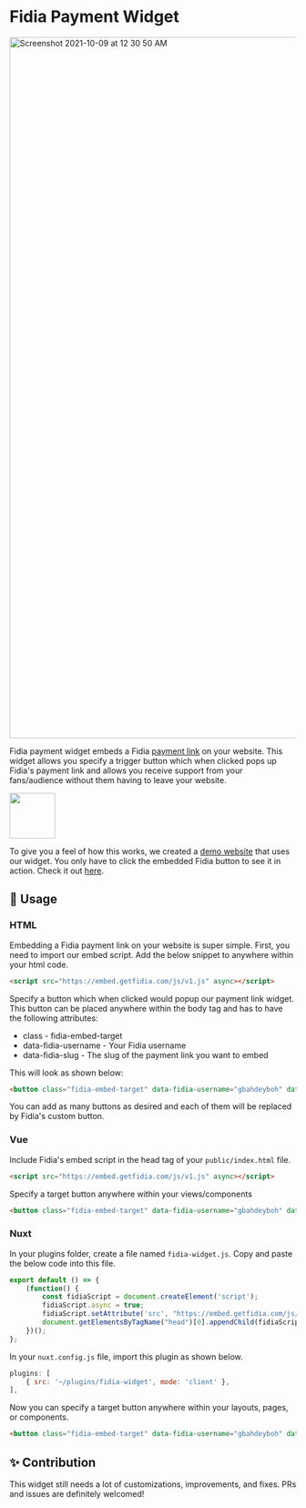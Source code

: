 # Fidia Payment Widget

<img width="1232" alt="Screenshot 2021-10-09 at 12 30 50 AM" src="https://user-images.githubusercontent.com/29985200/136634468-e4c09e65-8685-4b8c-ac7c-aef26cf1d1f3.png">

Fidia payment widget embeds a Fidia [payment link](https://getfidia.com/payment-links) on your website. This widget allows you specify a trigger button which when clicked pops up Fidia's payment link and allows you receive support from your fans/audience without them having to leave your website.

<img height="80px" src="https://res.cloudinary.com/fidia/image/upload/v1633732179/Payment_Button_1_wdddah.png"/>

To give you a feel of how this works, we created a [demo website](https://embed.getfidia.com/example/) that uses our widget. You only have to click the embedded Fidia button to see it in action. Check it out [here](https://embed.getfidia.com/example/).

## 🚀 Usage

### HTML
Embedding a Fidia payment link on your website is super simple. First, you need to import our embed script. Add the below snippet to anywhere within your html code.

```html
<script src="https://embed.getfidia.com/js/v1.js" async></script>
```

Specify a button which when clicked would popup our payment link widget. This button can be placed anywhere within the body tag and has to have the following attributes:
- class - fidia-embed-target
- data-fidia-username - Your Fidia username
- data-fidia-slug - The slug of the payment link you want to embed

This will look as shown below:

```html
<button class="fidia-embed-target" data-fidia-username="gbahdeyboh" data-fidia-slug="laptop"></button>
```

You can add as many buttons as desired and each of them will be replaced by Fidia's custom button.

### Vue
Include Fidia's embed script in the head tag of your `public/index.html` file.

```html
<script src="https://embed.getfidia.com/js/v1.js" async></script>
```

Specify a target button anywhere within your views/components

```html
<button class="fidia-embed-target" data-fidia-username="gbahdeyboh" data-fidia-slug="laptop"></button>
```

### Nuxt
In your plugins folder, create a file named `fidia-widget.js`. Copy and paste the below code into this file.

```javascript
export default () => { 
    (function() {
        const fidiaScript = document.createElement('script');
        fidiaScript.async = true;
        fidiaScript.setAttribute('src', "https://embed.getfidia.com/js/v1.js")
        document.getElementsByTagName("head")[0].appendChild(fidiaScript);
    })();
};
```
In your `nuxt.config.js` file, import this plugin as shown below.

```javascript
plugins: [
    { src: '~/plugins/fidia-widget', mode: 'client' },
],
```

Now you can specify a target button anywhere within your layouts, pages, or components.

```html
<button class="fidia-embed-target" data-fidia-username="gbahdeyboh" data-fidia-slug="laptop"></button>
```

## ✨ Contribution
This widget still needs a lot of customizations, improvements, and fixes. PRs and issues are definitely welcomed!
